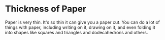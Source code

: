 # Thickness of Paper

Paper is very thin. It's so thin it can give you a paper cut. You can do a lot
of things with paper, including writing on it, drawing on it, and even folding
it into shapes like squares and triangles and dodecahedrons and others.

